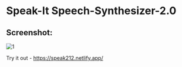 # Speak-It Speech-Synthesizer-2.0
## Screenshot:
![1](https://user-images.githubusercontent.com/50319868/82089858-6a550500-96c2-11ea-8df3-52f53eec4ac0.jpg)

Try it out - https://speak212.netlify.app/
